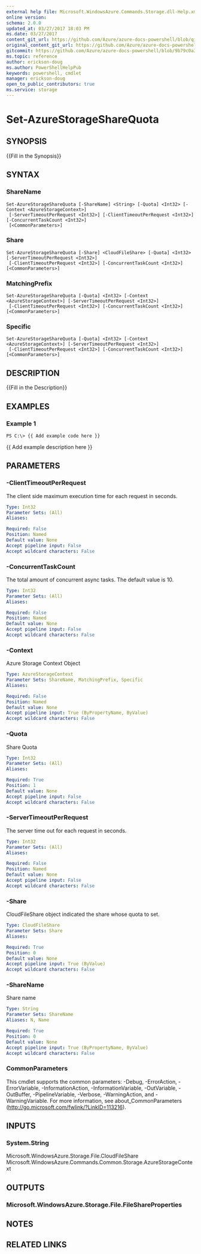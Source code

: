 ```yaml
---
external help file: Microsoft.WindowsAzure.Commands.Storage.dll-Help.xml
online version:
schema: 2.0.0
updated_at: 03/27/2017 18:03 PM
ms.date: 03/27/2017
content_git_url: https://github.com/Azure/azure-docs-powershell/blob/qinezh-conceptual/azureps-cmdlets-docs/ResourceManager/Azure.Storage/v1.0.4.3/Set-AzureStorageShareQuota.md
original_content_git_url: https://github.com/Azure/azure-docs-powershell/blob/qinezh-conceptual/azureps-cmdlets-docs/ResourceManager/Azure.Storage/v1.0.4.3/Set-AzureStorageShareQuota.md
gitcommit: https://github.com/Azure/azure-docs-powershell/blob/9b79c0a37330eb2c43d3e7d31b5ab53f0da9554c
ms.topic: reference
author: erickson-doug
ms.author: PowerShellHelpPub
keywords: powershell, cmdlet
manager: erickson-doug
open_to_public_contributors: true
ms.service: storage
---
```


# Set-AzureStorageShareQuota

## SYNOPSIS
{{Fill in the Synopsis}}

## SYNTAX

### ShareName
```
Set-AzureStorageShareQuota [-ShareName] <String> [-Quota] <Int32> [-Context <AzureStorageContext>]
 [-ServerTimeoutPerRequest <Int32>] [-ClientTimeoutPerRequest <Int32>] [-ConcurrentTaskCount <Int32>]
 [<CommonParameters>]
```

### Share
```
Set-AzureStorageShareQuota [-Share] <CloudFileShare> [-Quota] <Int32> [-ServerTimeoutPerRequest <Int32>]
 [-ClientTimeoutPerRequest <Int32>] [-ConcurrentTaskCount <Int32>] [<CommonParameters>]
```

### MatchingPrefix
```
Set-AzureStorageShareQuota [-Quota] <Int32> [-Context <AzureStorageContext>] [-ServerTimeoutPerRequest <Int32>]
 [-ClientTimeoutPerRequest <Int32>] [-ConcurrentTaskCount <Int32>] [<CommonParameters>]
```

### Specific
```
Set-AzureStorageShareQuota [-Quota] <Int32> [-Context <AzureStorageContext>] [-ServerTimeoutPerRequest <Int32>]
 [-ClientTimeoutPerRequest <Int32>] [-ConcurrentTaskCount <Int32>] [<CommonParameters>]
```

## DESCRIPTION
{{Fill in the Description}}

## EXAMPLES

### Example 1
```
PS C:\> {{ Add example code here }}
```

{{ Add example description here }}

## PARAMETERS

### -ClientTimeoutPerRequest
The client side maximum execution time for each request in seconds.

```yaml
Type: Int32
Parameter Sets: (All)
Aliases: 

Required: False
Position: Named
Default value: None
Accept pipeline input: False
Accept wildcard characters: False
```

### -ConcurrentTaskCount
The total amount of concurrent async tasks.
The default value is 10.

```yaml
Type: Int32
Parameter Sets: (All)
Aliases: 

Required: False
Position: Named
Default value: None
Accept pipeline input: False
Accept wildcard characters: False
```

### -Context
Azure Storage Context Object

```yaml
Type: AzureStorageContext
Parameter Sets: ShareName, MatchingPrefix, Specific
Aliases: 

Required: False
Position: Named
Default value: None
Accept pipeline input: True (ByPropertyName, ByValue)
Accept wildcard characters: False
```

### -Quota
Share Quota

```yaml
Type: Int32
Parameter Sets: (All)
Aliases: 

Required: True
Position: 1
Default value: None
Accept pipeline input: False
Accept wildcard characters: False
```

### -ServerTimeoutPerRequest
The server time out for each request in seconds.

```yaml
Type: Int32
Parameter Sets: (All)
Aliases: 

Required: False
Position: Named
Default value: None
Accept pipeline input: False
Accept wildcard characters: False
```

### -Share
CloudFileShare object indicated the share whose quota to set.

```yaml
Type: CloudFileShare
Parameter Sets: Share
Aliases: 

Required: True
Position: 0
Default value: None
Accept pipeline input: True (ByValue)
Accept wildcard characters: False
```

### -ShareName
Share name

```yaml
Type: String
Parameter Sets: ShareName
Aliases: N, Name

Required: True
Position: 0
Default value: None
Accept pipeline input: True (ByPropertyName, ByValue)
Accept wildcard characters: False
```

### CommonParameters
This cmdlet supports the common parameters: -Debug, -ErrorAction, -ErrorVariable, -InformationAction, -InformationVariable, -OutVariable, -OutBuffer, -PipelineVariable, -Verbose, -WarningAction, and -WarningVariable. For more information, see about_CommonParameters (http://go.microsoft.com/fwlink/?LinkID=113216).

## INPUTS

### System.String
Microsoft.WindowsAzure.Storage.File.CloudFileShare
Microsoft.WindowsAzure.Commands.Common.Storage.AzureStorageContext

## OUTPUTS

### Microsoft.WindowsAzure.Storage.File.FileShareProperties

## NOTES

## RELATED LINKS

